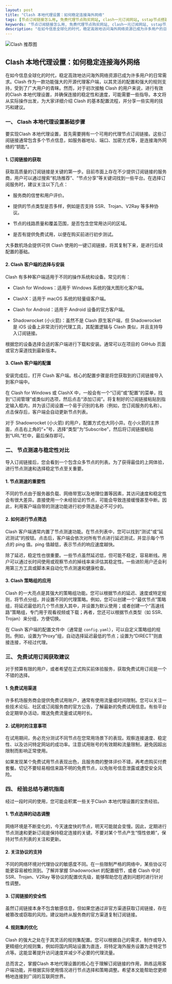 ```yaml
---
layout: post
title: "Clash 本地代理设置：如何稳定连接海外网络"
tags: [节点订阅链接怎么用, 免费代理节点购买网站, clash一元订阅网站, sstap节点搭建, clashverge显示error]
keywords: "节点订阅链接怎么用, 免费代理节点购买网站, clash一元订阅网站, sstap节点搭建, clashverge显示error"
description: "在如今信息全球化的时代，稳定高效地访问海外网络资源已成为许多用户的日常需求。Clash 作为一款功能强大的开源代理客户端，以其灵活的配置和强大的规则支持，受到了广大用户的青睐。然而，对于初次接触 Clash 的用户来说，进行有效的Clash 本地代理设置，并确保连接的稳定性和速度，可能需要一些指导。本文将从实际操作出发，为大家详细介绍 Clash 的基本配置流程，并分享一些实用的技巧和建议。"
---
```


![Clash 推荐图](https://clashjd.github.io/assets/img/六月一个月的机场订阅.png)

## Clash 本地代理设置：如何稳定连接海外网络

在如今信息全球化的时代，稳定高效地访问海外网络资源已成为许多用户的日常需求。Clash 作为一款功能强大的开源代理客户端，以其灵活的配置和强大的规则支持，受到了广大用户的青睐。然而，对于初次接触 Clash 的用户来说，进行有效的Clash 本地代理设置，并确保连接的稳定性和速度，可能需要一些指导。本文将从实际操作出发，为大家详细介绍 Clash 的基本配置流程，并分享一些实用的技巧和建议。

### 一、 Clash 本地代理设置基础步骤

要实现Clash 本地代理设置，首先需要拥有一个可用的代理节点订阅链接。这些订阅链接通常包含多个节点信息，如服务器地址、端口、加密方式等，是连接海外网络的“钥匙”。

#### 1. 订阅链接的获取

获取高质量的订阅链接是关键的第一步。目前市面上存在不少提供订阅链接的服务商，用户可以通过搜索“机场推荐”、“节点分享”等关键词找到一些平台。在选择订阅服务时，建议关注以下几点：

- 服务商的信誉和用户评价。

- 提供的节点类型是否多样，例如是否支持 SSR、Trojan、V2Ray 等多种协议。

- 节点的线路质量和覆盖范围，是否包含您常用访问的区域。

- 是否有提供免费试用，以便在购买前进行初步测试。

大多数机场会提供可供 Clash 使用的一键订阅链接，将其复制下来，是进行后续配置的基础。

#### 2. Clash 客户端的选择与安装

Clash 有多种客户端适用于不同的操作系统和设备。常见的有：

- Clash for Windows：适用于 Windows 系统的强大图形化客户端。

- ClashX：适用于 macOS 系统的轻量级客户端。

- Clash for Android：适用于 Android 设备的官方客户端。

- Shadowrocket (小火箭)：虽然不是 Clash 原生客户端，但 Shadowrocket 是 iOS 设备上非常流行的代理工具，其配置逻辑与 Clash 类似，并且支持导入订阅链接。

根据您的设备选择合适的客户端进行下载和安装。通常可以在项目的 GitHub 页面或官方渠道找到最新版本。

#### 3. Clash 客户端的配置

安装完成后，打开 Clash 客户端。核心的配置步骤是将您获取到的订阅链接导入到客户端中。

在 Clash for Windows 或 ClashX 中，一般会有一个“订阅”或“配置”的菜单，找到“订阅管理”或类似的选项，然后点击“添加订阅”。将复制好的订阅链接粘贴到指定输入框内，并为该订阅设置一个易于识别的名称（例如，您订阅服务的名称）。点击保存后，客户端会自动更新节点列表。

对于 Shadowrocket (小火箭) 的用户，配置方式也大同小异。在小火箭的主界面，点击右上角的“+”号，选择“类型”为“Subscribe”，然后将订阅链接粘贴到“URL”栏中，最后保存即可。

### 二、 节点测速与稳定性对比

导入订阅链接后，您会看到一个包含众多节点的列表。为了获得最佳的上网体验，进行节点测速和选择稳定节点至关重要。

#### 1. 节点测速的重要性

不同的节点由于服务器负载、网络带宽以及地理位置等因素，其访问速度和稳定性会有很大差异。直接使用一个未经验证的节点，可能会导致连接缓慢甚至中断。因此，利用客户端自带的测速功能进行初步筛选是必不可少的。

#### 2. 如何进行节点筛选

Clash 客户端通常内置了节点测速功能。在节点列表中，您可以找到“测试”或“延迟测试”的按钮。点击后，客户端会依次对所有节点进行延迟测试，并显示每个节点的 ping 值。ping 值越低，表示节点的响应速度越快。

除了延迟，稳定性也很重要。一些节点虽然延迟低，但可能不稳定，容易断线。用户可以通过长时间使用或观察节点的掉线率来评估其稳定性。一些进阶用户还会利用第三方工具或脚本来自动化节点测速和健康检查。

#### 3. Clash 策略组的应用

Clash 的一大亮点是其强大的策略组功能。您可以根据节点的延迟、速度或特定规则，将节点分组，并设置不同的代理策略。例如，您可以创建一个“最优节点”策略组，将延迟最低的几个节点放入其中，并设置为默认使用；或者创建一个“高速线路”策略组，专门用于观看视频或下载；再者，您还可以根据节点类型（如 SSR、Trojan）来分组，方便切换。

在 Clash 客户端的配置文件中（通常是 `config.yaml`），可以自定义策略组的规则。例如，设置为“Proxy”组，自动选择延迟最低的节点；设置为“DIRECT”则直接连接，不经过代理。

### 三、 免费试用订阅获取建议

对于预算有限的用户，或者希望在正式购买前体验服务，获取免费试用订阅是一个不错的选择。

#### 1. 免费试用渠道

许多机场服务商会提供免费试用账户，通常有使用流量或时间限制。您可以关注一些技术论坛、社区或订阅服务商的官方公告，了解最新的免费试用信息。有些平台会定期举办活动，赠送免费流量或试用时长。

#### 2. 试用时的注意事项

在试用期间，务必充分测试不同节点在您常用场景下的表现。观察连接速度、稳定性、以及访问特定网站的成功率。注意试用账号的有效期和流量限制，避免因超出限制而影响正常使用。

如果发现某个免费试用节点表现出色，且服务商的整体评价不错，再考虑购买付费套餐。切记不要轻易相信来路不明的免费节点，以免账号信息泄露或遭受安全风险。

### 四、 经验总结与避坑指南

经过一段时间的使用，您可能会积累一些关于Clash 本地代理设置的宝贵经验。

#### 1. 节点选择的动态调整

网络环境是不断变化的，今天速度快的节点，明天可能就会变慢。因此，定期进行节点测速和更新订阅是保持稳定连接的关键。不要对某个节点产生“惰性依赖”，保持对节点列表的关注和更新。

#### 2. 关注协议的支持

不同的网络环境对代理协议的敏感度不同。在一些限制严格的网络中，某些协议可能更容易被检测到。了解并掌握 Shadowrocket 的配置细节，或者 Clash 中对 SSR、Trojan、V2Ray 等协议的配置优先级，能够帮助您在遇到问题时进行针对性调整。

#### 3. 订阅链接的安全性

虽然订阅链接本身不包含敏感信息，但如果您通过非官方渠道获取订阅链接，存在被篡改或窃取的风险。建议始终从服务商的官方渠道复制订阅链接。

#### 4. 规则集的优化

Clash 的强大之处在于其灵活的规则集配置。您可以根据自己的需求，制作或导入更精细化的规则集，例如将国内网站设置为直连，将特定海外服务设置为走特定节点等。这能显著提升访问速度并减少不必要的代理流量。

总而言之，掌握Clash 本地代理设置的核心在于理解订阅链接的作用，熟练运用客户端功能，并根据实际使用情况进行节点选择和策略调整。希望本文能帮助您更顺畅地连接到广阔的互联网世界。